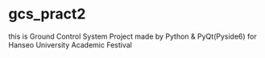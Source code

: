 # gcs_pract2
this is Ground Control System Project made by Python &amp; PyQt(Pyside6) for Hanseo University Academic Festival 
